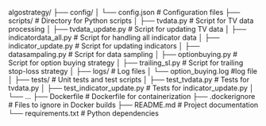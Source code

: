 algostrategy/
├── config/
│   └── config.json                # Configuration files
├── scripts/                       # Directory for Python scripts
│   ├── tvdata.py                  # Script for TV data processing
│   ├── tvdata_update.py           # Script for updating TV data
│   ├── indicatordata_all.py       # Script for handling all indicator data
│   ├── indicator_update.py        # Script for updating indicators
│   ├── datasampaling.py           # Script for data sampling
│   ├── optionbuying.py            # Script for option buying strategy
│   ├── trailing_sl.py             # Script for trailing stop-loss strategy
│
├── logs/                          # Log files
│   └── option_buying.log            #log file
│
├── tests/                         # Unit tests and test scripts
│   ├── test_tvdata.py             # Tests for tvdata.py
│   ├── test_indicator_update.py   # Tests for indicator_update.py
│   └── ...
├── Dockerfile                     # Dockerfile for containerization
├── .dockerignore                  # Files to ignore in Docker builds
├── README.md                      # Project documentation
└── requirements.txt               # Python dependencies
